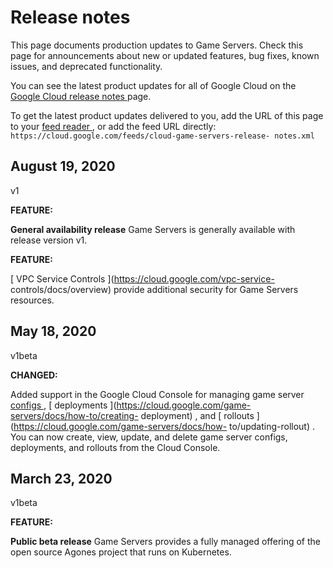 #  Release notes

This page documents production updates to Game Servers. Check this page for
announcements about new or updated features, bug fixes, known issues, and
deprecated functionality.

You can see the latest product updates for all of Google Cloud on the [ Google
Cloud release notes ](/release-notes) page.

To get the latest product updates delivered to you, add the URL of this page
to your [ feed reader
](https://wikipedia.org/wiki/Comparison_of_feed_aggregators) , or add the feed
URL directly: ` https://cloud.google.com/feeds/cloud-game-servers-release-
notes.xml `

##  August 19, 2020

v1

**FEATURE:**

**General availability release** Game Servers is generally available with
release version v1.

**FEATURE:**

[ VPC Service Controls ](https://cloud.google.com/vpc-service-
controls/docs/overview) provide additional security for Game Servers
resources.

##  May 18, 2020

v1beta

**CHANGED:**

Added support in the Google Cloud Console for managing game server [ configs
](https://cloud.google.com/game-servers/docs/how-to/creating-config) , [
deployments ](https://cloud.google.com/game-servers/docs/how-to/creating-
deployment) , and [ rollouts ](https://cloud.google.com/game-servers/docs/how-
to/updating-rollout) . You can now create, view, update, and delete game
server configs, deployments, and rollouts from the Cloud Console.

##  March 23, 2020

v1beta

**FEATURE:**

**Public beta release** Game Servers provides a fully managed offering of the
open source Agones project that runs on Kubernetes.

